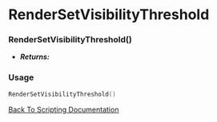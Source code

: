 # RenderSetVisibilityThreshold

### RenderSetVisibilityThreshold()
- ***Returns:*** 

### Usage

```Lua
RenderSetVisibilityThreshold()
```


[Back To Scripting Documentation](../README.md)
